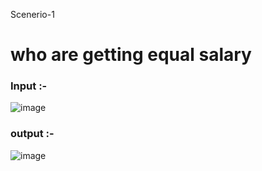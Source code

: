 Scenerio-1
# who are getting equal salary
<H3> Input :-</H3>

![image](https://github.com/user-attachments/assets/4073a0ef-b061-460d-a994-775853175e98)


<H3> output :-</H3>

![image](https://github.com/user-attachments/assets/093913ed-2477-4337-98f6-d9bacdf24193)

